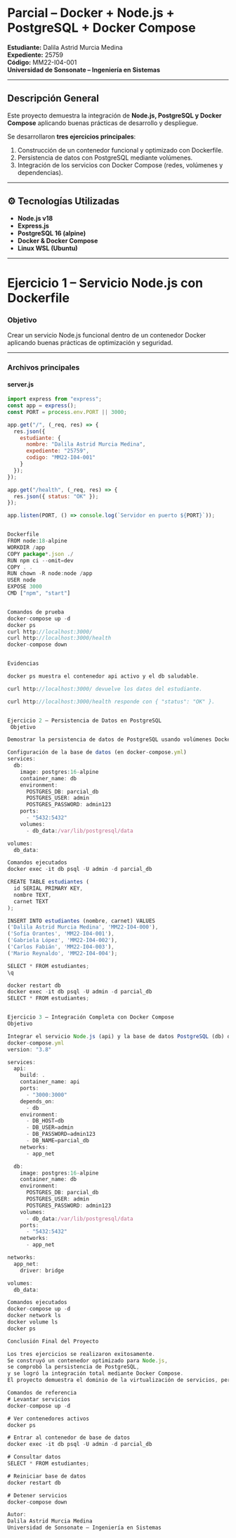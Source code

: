 # Parcial  – Docker + Node.js + PostgreSQL + Docker Compose  

**Estudiante:** Dalila Astrid Murcia Medina  
**Expediente:** 25759  
**Código:** MM22-I04-001  
**Universidad de Sonsonate – Ingeniería en Sistemas**

---

##  Descripción General  

Este proyecto demuestra la integración de **Node.js, PostgreSQL y Docker Compose** aplicando buenas prácticas de desarrollo y despliegue.  

Se desarrollaron **tres ejercicios principales**:  
1. Construcción de un contenedor funcional y optimizado con Dockerfile.  
2. Persistencia de datos con PostgreSQL mediante volúmenes.  
3. Integración de los servicios con Docker Compose (redes, volúmenes y dependencias).  

---

## ⚙️ Tecnologías Utilizadas  

- **Node.js v18**  
- **Express.js**  
- **PostgreSQL 16 (alpine)**  
- **Docker & Docker Compose**  
- **Linux WSL (Ubuntu)**  

---

#  Ejercicio 1 – Servicio Node.js con Dockerfile  

###  Objetivo  
Crear un servicio Node.js funcional dentro de un contenedor Docker aplicando buenas prácticas de optimización y seguridad.

---

###  Archivos principales  

#### **server.js**
```js
import express from "express";
const app = express();
const PORT = process.env.PORT || 3000;

app.get("/", (_req, res) => {
  res.json({
    estudiante: {
      nombre: "Dalila Astrid Murcia Medina",
      expediente: "25759",
      codigo: "MM22-I04-001"
    }
  });
});

app.get("/health", (_req, res) => {
  res.json({ status: "OK" });
});

app.listen(PORT, () => console.log(`Servidor en puerto ${PORT}`));


Dockerfile
FROM node:18-alpine
WORKDIR /app
COPY package*.json ./
RUN npm ci --omit=dev
COPY . .
RUN chown -R node:node /app
USER node
EXPOSE 3000
CMD ["npm", "start"]


Comandos de prueba
docker-compose up -d
docker ps
curl http://localhost:3000/
curl http://localhost:3000/health
docker-compose down


Evidencias

docker ps muestra el contenedor api activo y el db saludable.

curl http://localhost:3000/ devuelve los datos del estudiante.

curl http://localhost:3000/health responde con { "status": "OK" }.


Ejercicio 2 – Persistencia de Datos en PostgreSQL
 Objetivo

Demostrar la persistencia de datos de PostgreSQL usando volúmenes Docker.

Configuración de la base de datos (en docker-compose.yml)
services:
  db:
    image: postgres:16-alpine
    container_name: db
    environment:
      POSTGRES_DB: parcial_db
      POSTGRES_USER: admin
      POSTGRES_PASSWORD: admin123
    ports:
      - "5432:5432"
    volumes:
      - db_data:/var/lib/postgresql/data

volumes:
  db_data:

Comandos ejecutados
docker exec -it db psql -U admin -d parcial_db

CREATE TABLE estudiantes (
  id SERIAL PRIMARY KEY,
  nombre TEXT,
  carnet TEXT
);

INSERT INTO estudiantes (nombre, carnet) VALUES
('Dalila Astrid Murcia Medina', 'MM22-I04-000'),
('Sofía Orantes', 'MM22-I04-001'),
('Gabriela López', 'MM22-I04-002'),
('Carlos Fabián', 'MM22-I04-003'),
('Mario Reynaldo', 'MM22-I04-004');

SELECT * FROM estudiantes;
\q

docker restart db
docker exec -it db psql -U admin -d parcial_db
SELECT * FROM estudiantes;


Ejercicio 3 – Integración Completa con Docker Compose
Objetivo

Integrar el servicio Node.js (api) y la base de datos PostgreSQL (db) dentro de una red compartida mediante Docker Compose.
docker-compose.yml
version: "3.8"

services:
  api:
    build: .
    container_name: api
    ports:
      - "3000:3000"
    depends_on:
      - db
    environment:
      - DB_HOST=db
      - DB_USER=admin
      - DB_PASSWORD=admin123
      - DB_NAME=parcial_db
    networks:
      - app_net

  db:
    image: postgres:16-alpine
    container_name: db
    environment:
      POSTGRES_DB: parcial_db
      POSTGRES_USER: admin
      POSTGRES_PASSWORD: admin123
    volumes:
      - db_data:/var/lib/postgresql/data
    ports:
      - "5432:5432"
    networks:
      - app_net

networks:
  app_net:
    driver: bridge

volumes:
  db_data:

Comandos ejecutados
docker-compose up -d
docker network ls
docker volume ls
docker ps

Conclusión Final del Proyecto

Los tres ejercicios se realizaron exitosamente.
Se construyó un contenedor optimizado para Node.js,
se comprobó la persistencia de PostgreSQL,
y se logró la integración total mediante Docker Compose.
El proyecto demuestra el dominio de la virtualización de servicios, persistencia de datos y buenas prácticas de despliegue con Docker.

Comandos de referencia
# Levantar servicios
docker-compose up -d

# Ver contenedores activos
docker ps

# Entrar al contenedor de base de datos
docker exec -it db psql -U admin -d parcial_db

# Consultar datos
SELECT * FROM estudiantes;

# Reiniciar base de datos
docker restart db

# Detener servicios
docker-compose down

Autor:
Dalila Astrid Murcia Medina
Universidad de Sonsonate – Ingeniería en Sistemas

